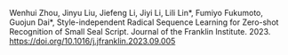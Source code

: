 Wenhui Zhou, Jinyu Liu, Jiefeng Li, Jiyi Li, Lili Lin*, Fumiyo Fukumoto, Guojun Dai*, Style-independent Radical Sequence Learning for Zero-shot Recognition of Small Seal Script. Journal of the Franklin Institute. 2023. https://doi.org/10.1016/j.jfranklin.2023.09.005
